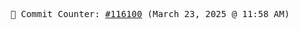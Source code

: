 <p align="center">
    <samp>
        📮 Commit Counter: <a href="https://github.com/Javascript-void0/Javascript-void0/commits/main">#116100</a> (March 23, 2025 @ 11:58 AM)
    </samp>
</p>